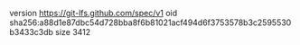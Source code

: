 version https://git-lfs.github.com/spec/v1
oid sha256:a88d1e87dbc54d728bba8f6b81021acf494d6f3753578b3c2595530b3433c3db
size 3412
